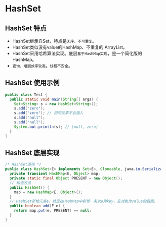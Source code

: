 # HashSet

## HashSet 特点
- HashSet继承自Set，特点是`无序、不可重复`。
- HashSet类似没有value的HashMap、不重复的 ArrayList。
- HashSet采用哈希算法实现。底层`基于HashMap实现`，是一个简化版的HashMap。
- `查询、增删效率较高`。`线程不安全`。

## HashSet 使用示例
```java
public class Test {
  public static void main(String[] args) {
    Set<String> s = new HashSet<String>();
    s.add("zero");
    s.add("zero"); // 相同元素不会插入
    s.add("null");
    s.add("null");
    System.out.println(s); // [null, zero]
  }
}
```

## HashSet 底层实现

```java
/* HashSet源码 */
public class HashSet<E> implements Set<E>, Cloneable, java.io.Serializable {
  private transient HashMap<E, Object> map;
  private static final Object PRESENT = new Object();
  // 构造方法
  public HashSet() {
    map = new HashMap<E, Object>();
  }
  // HashSet新增元素e，就是在HashMap中新增一条以e为key，空对象为value的数据。
  public boolean add(E e) {
    return map.put(e, PRESENT) == null;
  }
}
```
